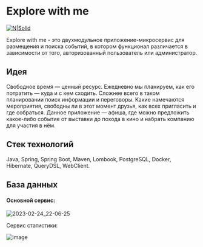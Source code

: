 # Explore with me

[![N|Solid](https://cldup.com/dTxpPi9lDf.thumb.png)](https://nodesource.com/products/nsolid)

Explore with me - это двухмодульное приложение-микросервис для размещения и поиска событий, в котором функционал различается в зависимости от того, авторизованный пользователь или администратор.

## Идея

Свободное время — ценный ресурс. Ежедневно мы планируем, как его потратить — куда и с кем сходить. Сложнее всего в таком планировании поиск информации и переговоры. Какие намечаются мероприятия, свободны ли в этот момент друзья, как всех пригласить и где собраться. Данное приложение — афиша, где можно предложить какое-либо событие от выставки до похода в кино и набрать компанию для участия в нём.

## Стек технологий

Java, Spring, Spring Boot, Maven, Lombook, PostgreSQL, Docker, Hibernate, QueryDSL, WebClient.

## База данных

<h4> Основной сервис: </h4> 


![2023-02-24_22-06-25](https://user-images.githubusercontent.com/92802270/221269596-fecaa943-ab14-4494-a2e6-e55e58ea6cbd.png)

Сервис статистики:


![image](https://user-images.githubusercontent.com/92802270/221270128-03c85291-3447-41a4-a3ce-5a79b7b4f5af.png)

